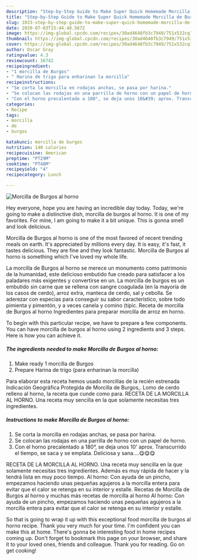 ```yaml
---
description: "Step-by-Step Guide to Make Super Quick Homemade Morcilla de Burgos al horno"
title: "Step-by-Step Guide to Make Super Quick Homemade Morcilla de Burgos al horno"
slug: 1033-step-by-step-guide-to-make-super-quick-homemade-morcilla-de-burgos-al-horno
date: 2020-07-03T15:44:48.567Z
image: https://img-global.cpcdn.com/recipes/30ad4648fb3c7949/751x532cq70/morcilla-de-burgos-al-horno-foto-principal.jpg
thumbnail: https://img-global.cpcdn.com/recipes/30ad4648fb3c7949/751x532cq70/morcilla-de-burgos-al-horno-foto-principal.jpg
cover: https://img-global.cpcdn.com/recipes/30ad4648fb3c7949/751x532cq70/morcilla-de-burgos-al-horno-foto-principal.jpg
author: Oscar Gray
ratingvalue: 4.3
reviewcount: 16742
recipeingredient:
- "1 morcilla de Burgos"
- " Harina de trigo para enharinan la morcilla"
recipeinstructions:
- "Se corta la morcilla en rodajas anchas, se pasa por harina."
- "Se colocan las rodajas en una parrilla de horno con un papel de horno."
- "Con el horno precalentado a 180°, se deja unos 10&#39; aprox. Transcurrido el tiempo, se saca y se emplata. Deliciosa y sana....😋😋😋"
categories:
- Recipe
tags:
- morcilla
- de
- burgos

katakunci: morcilla de burgos 
nutrition: 140 calories
recipecuisine: American
preptime: "PT29M"
cooktime: "PT48M"
recipeyield: "4"
recipecategory: Lunch

---
```



![Morcilla de Burgos al horno](https://img-global.cpcdn.com/recipes/30ad4648fb3c7949/751x532cq70/morcilla-de-burgos-al-horno-foto-principal.jpg)

Hey everyone, hope you are having an incredible day today. Today, we're going to make a distinctive dish, morcilla de burgos al horno. It is one of my favorites. For mine, I am going to make it a bit unique. This is gonna smell and look delicious.

Morcilla de Burgos al horno is one of the most favored of recent trending meals on earth. It's appreciated by millions every day. It is easy, it's fast, it tastes delicious. They are fine and they look fantastic. Morcilla de Burgos al horno is something which I've loved my whole life.

La morcilla de Burgos al horno se merece un monumento como patrimonio de la humanidad, este delicioso embutido fue creado para satisfacer a los paladares más exigentes y convertirse en un. La morcilla de burgos es un embutido sin carne que se rellena con sangre coagulada (en la mayoría de los casos de cerdo), arroz extra, manteca de cerdo, sal y cebolla. Se aderezar con especias para conseguir su sabor característico, sobre todo pimienta y pimentón, y a veces canela y comino (típic. Receta de morcilla de Burgos al horno Ingredientes para preparar morcilla de arroz en horno.


To begin with this particular recipe, we have to prepare a few components. You can have morcilla de burgos al horno using 2 ingredients and 3 steps. Here is how you can achieve it.

<!--inarticleads1-->

##### The ingredients needed to make Morcilla de Burgos al horno:

1. Make ready 1 morcilla de Burgos
1. Prepare  Harina de trigo (para enharinan la morcilla)


Para elaborar esta receta hemos usado morcillas de la recién estrenada Indicación Geográfica Protegida de Morcilla de Burgos,. Lomo de cerdo relleno al horno, la receta que cunde como para. RECETA DE LA MORCILLA AL HORNO. Una receta muy sencilla en la que solamente necesitas tres ingredientes. 

<!--inarticleads2-->

##### Instructions to make Morcilla de Burgos al horno:

1. Se corta la morcilla en rodajas anchas, se pasa por harina.
1. Se colocan las rodajas en una parrilla de horno con un papel de horno.
1. Con el horno precalentado a 180°, se deja unos 10&#39; aprox. Transcurrido el tiempo, se saca y se emplata. Deliciosa y sana....😋😋😋


RECETA DE LA MORCILLA AL HORNO. Una receta muy sencilla en la que solamente necesitas tres ingredientes. Además es muy rápida de hacer y la tendrá lista en muy poco tiempo. Al horno: Con ayuda de un pincho, empezamos haciendo unas pequeñas agujeros a la morcilla entera para evitar que el calor se retenga en su interior y estalle. Recetas de Morcilla de Burgos al horno y muchas más recetas de morcilla al horno Al horno: Con ayuda de un pincho, empezamos haciendo unas pequeñas agujeros a la morcilla entera para evitar que el calor se retenga en su interior y estalle. 

So that is going to wrap it up with this exceptional food morcilla de burgos al horno recipe. Thank you very much for your time. I'm confident you can make this at home. There's gonna be interesting food in home recipes coming up. Don't forget to bookmark this page on your browser, and share it to your loved ones, friends and colleague. Thank you for reading. Go on get cooking!
